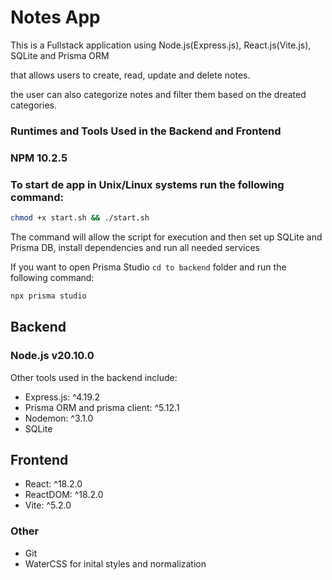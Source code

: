 # Notes App 

This is a Fullstack application using Node.js(Express.js), React.js(Vite.js), SQLite and Prisma ORM

that allows users to create, read, update and delete notes.

the user can also categorize notes and filter them based on the dreated categories.

### Runtimes and Tools Used in the Backend and Frontend

### NPM 10.2.5

### To start de app in Unix/Linux systems run the following command:

```bash
chmod +x start.sh && ./start.sh
```

The command will allow the script for execution and then set up SQLite and Prisma DB, install dependencies and run all needed services

If you want to open Prisma Studio `cd to backend` folder and run the following command:

```bash
npx prisma studio
```
  
## Backend

### Node.js v20.10.0

Other tools used in the backend include:
* Express.js: ^4.19.2
* Prisma ORM and prisma client: ^5.12.1
* Nodemon: ^3.1.0
* SQLite

## Frontend

* React: ^18.2.0
* ReactDOM: ^18.2.0
* Vite: ^5.2.0

### Other

* Git
* WaterCSS for inital styles and normalization

